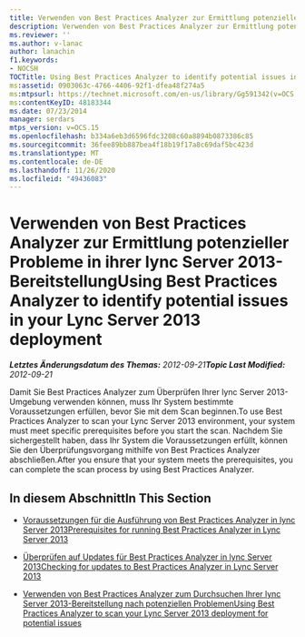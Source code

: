 ```yaml
---
title: Verwenden von Best Practices Analyzer zur Ermittlung potenzieller Probleme in Ihrer Bereitstellung
description: Verwenden von Best Practices Analyzer zur Ermittlung potenzieller Probleme in Ihrer Bereitstellung.
ms.reviewer: ''
ms.author: v-lanac
author: lanachin
f1.keywords:
- NOCSH
TOCTitle: Using Best Practices Analyzer to identify potential issues in your deployment
ms:assetid: 0903063c-4766-4406-92f1-dfea48f274a5
ms:mtpsurl: https://technet.microsoft.com/en-us/library/Gg591342(v=OCS.15)
ms:contentKeyID: 48183344
ms.date: 07/23/2014
manager: serdars
mtps_version: v=OCS.15
ms.openlocfilehash: b334a6eb3d6596fdc3208c60a8894b0873386c85
ms.sourcegitcommit: 36fee89bb887bea4f18b19f17a8c69daf5bc423d
ms.translationtype: MT
ms.contentlocale: de-DE
ms.lasthandoff: 11/26/2020
ms.locfileid: "49436083"
---
```

# <a name="using-best-practices-analyzer-to-identify-potential-issues-in-your-lync-server-2013-deployment"></a><span data-ttu-id="1280a-103">Verwenden von Best Practices Analyzer zur Ermittlung potenzieller Probleme in ihrer lync Server 2013-Bereitstellung</span><span class="sxs-lookup"><span data-stu-id="1280a-103">Using Best Practices Analyzer to identify potential issues in your Lync Server 2013 deployment</span></span>

<div data-xmlns="http://www.w3.org/1999/xhtml">

<div class="topic" data-xmlns="http://www.w3.org/1999/xhtml" data-msxsl="urn:schemas-microsoft-com:xslt" data-cs="https://msdn.microsoft.com/">

<div data-asp="https://msdn2.microsoft.com/asp">



</div>

<div id="mainSection">

<div id="mainBody"><span data-ttu-id="1280a-104">

<span> </span></span><span class="sxs-lookup"><span data-stu-id="1280a-104">

<span> </span></span></span>

<span data-ttu-id="1280a-105">_**Letztes Änderungsdatum des Themas:** 2012-09-21_</span><span class="sxs-lookup"><span data-stu-id="1280a-105">_**Topic Last Modified:** 2012-09-21_</span></span>

<span data-ttu-id="1280a-106">Damit Sie Best Practices Analyzer zum Überprüfen Ihrer lync Server 2013-Umgebung verwenden können, muss Ihr System bestimmte Voraussetzungen erfüllen, bevor Sie mit dem Scan beginnen.</span><span class="sxs-lookup"><span data-stu-id="1280a-106">To use Best Practices Analyzer to scan your Lync Server 2013 environment, your system must meet specific prerequisites before you start the scan.</span></span> <span data-ttu-id="1280a-107">Nachdem Sie sichergestellt haben, dass Ihr System die Voraussetzungen erfüllt, können Sie den Überprüfungsvorgang mithilfe von Best Practices Analyzer abschließen.</span><span class="sxs-lookup"><span data-stu-id="1280a-107">After you ensure that your system meets the prerequisites, you can complete the scan process by using Best Practices Analyzer.</span></span>

<div>

## <a name="in-this-section"></a><span data-ttu-id="1280a-108">In diesem Abschnitt</span><span class="sxs-lookup"><span data-stu-id="1280a-108">In This Section</span></span>

  - [<span data-ttu-id="1280a-109">Voraussetzungen für die Ausführung von Best Practices Analyzer in lync Server 2013</span><span class="sxs-lookup"><span data-stu-id="1280a-109">Prerequisites for running Best Practices Analyzer in Lync Server 2013</span></span>](lync-server-2013-prerequisites-for-running-best-practices-analyzer.md)

  - [<span data-ttu-id="1280a-110">Überprüfen auf Updates für Best Practices Analyzer in lync Server 2013</span><span class="sxs-lookup"><span data-stu-id="1280a-110">Checking for updates to Best Practices Analyzer in Lync Server 2013</span></span>](lync-server-2013-checking-for-updates-to-best-practices-analyzer.md)

  - [<span data-ttu-id="1280a-111">Verwenden von Best Practices Analyzer zum Durchsuchen Ihrer lync Server 2013-Bereitstellung nach potenziellen Problemen</span><span class="sxs-lookup"><span data-stu-id="1280a-111">Using Best Practices Analyzer to scan your Lync Server 2013 deployment for potential issues</span></span>](lync-server-2013-using-best-practices-analyzer-to-scan-your-deployment-for-potential-issues.md)

<span data-ttu-id="1280a-112"></div>

</div>

<span> </span>

</div>

</div>

</span><span class="sxs-lookup"><span data-stu-id="1280a-112"></div>

</div>

<span> </span>

</div>

</div>

</span></span></div>

